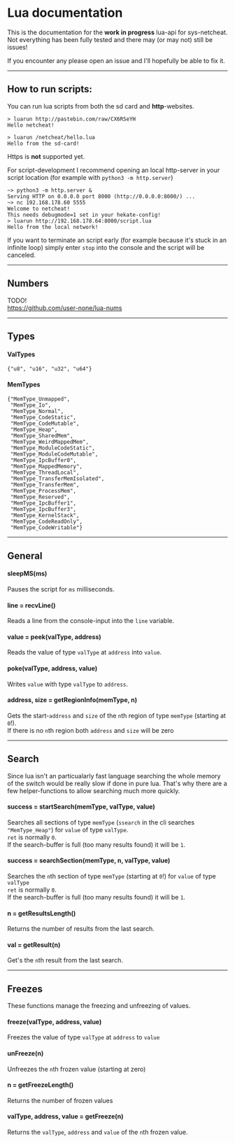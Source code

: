 # Lua documentation

This is the documentation for the **work in progress** lua-api for sys-netcheat.  
Not everything has been fully tested and there may (or may not) still be issues!

If you encounter any please open an issue and I'll hopefully be able to fix it.

---

## How to run scripts:

You can run lua scripts from both the sd card and **http**-websites.

```
> luarun http://pastebin.com/raw/CX6RSeYH
Hello netcheat!

> luarun /netcheat/hello.lua
Hello from the sd-card!
```

Https is **not** supported yet.

For script-development I recommend opening an local http-server in your script location (for example with `python3 -m http.server`)

```
~> python3 -m http.server &
Serving HTTP on 0.0.0.0 port 8000 (http://0.0.0.0:8000/) ...
~> nc 192.168.178.60 5555
Welcome to netcheat!
This needs debugmode=1 set in your hekate-config!
> luarun http://192.168.178.64:8000/script.lua
Hello from the local network!
```

If you want to terminate an script early (for example because it's stuck in an infinite loop) simply enter `stop` into the console and the script will be canceled.

---

## Numbers

TODO!  
https://github.com/user-none/lua-nums

---

## Types

#### ValTypes

    {"u8", "u16", "u32", "u64"}

#### MemTypes

    {"MemType_Unmapped",
     "MemType_Io",
     "MemType_Normal",
     "MemType_CodeStatic",
     "MemType_CodeMutable",
     "MemType_Heap",
     "MemType_SharedMem",
     "MemType_WeirdMappedMem",
     "MemType_ModuleCodeStatic",
     "MemType_ModuleCodeMutable",
     "MemType_IpcBuffer0",
     "MemType_MappedMemory",
     "MemType_ThreadLocal",
     "MemType_TransferMemIsolated",
     "MemType_TransferMem",
     "MemType_ProcessMem",
     "MemType_Reserved",
     "MemType_IpcBuffer1",
     "MemType_IpcBuffer3",
     "MemType_KernelStack",
     "MemType_CodeReadOnly",
     "MemType_CodeWritable"}

---

## General

#### sleepMS(ms)
Pauses the script for `ms` milliseconds.

#### line = recvLine()
Reads a line from the console-input into the `line` variable.

#### value = peek(valType, address)
Reads the value of type `valType` at `address` into `value`.

#### poke(valType, address, value)
Writes `value` with type `valType` to `address`.

#### address, size = getRegionInfo(memType, n)
Gets the start-`address` and `size` of the `n`th region of type `memType` (starting at `0`!).  
If there is no `n`th region both `address` and `size` will be zero

---

## Search

Since lua isn't an particualarly fast language searching the whole memory of the switch would be really slow if done in pure lua. That's why there are a few helper-functions to allow searching much more quickly.

#### success = startSearch(memType, valType, value)
Searches all sections of type `memType` (`ssearch` in the cli searches `"MemType_Heap"`) for `value` of type `valType`.   
`ret` is normally `0`.  
If the search-buffer is full (too many results found) it will be `1`.

#### success = searchSection(memType, n, valType, value)
Searches the `n`th section of type `memType` (starting at `0`!) for `value` of type `valType`  
`ret` is normally `0`.  
If the search-buffer is full (too many results found) it will be `1`.

#### n = getResultsLength()
Returns the number of results from the last search.

#### val = getResult(n)
Get's the `n`th result from the last search.

---

## Freezes

These functions manage the freezing and unfreezing of values.

#### freeze(valType, address, value)
Freezes the value of type `valType` at `address` to `value`

#### unFreeze(n)
Unfreezes the `n`th frozen value (starting at zero)

#### n = getFreezeLength()
Returns the number of frozen values

#### valType, address, value = getFreeze(n)
Returns the `valType`, `address` and `value` of the `n`th frozen value.